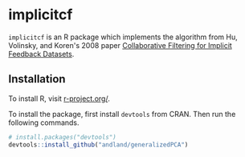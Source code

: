 # implicitcf

`implicitcf` is an R package which implements the algorithm from Hu, Volinsky, and Koren's 2008 paper [Collaborative Filtering for Implicit Feedback Datasets](http://yifanhu.net/PUB/cf.pdf).

## Installation

To install R, visit [r-project.org/](http://www.r-project.org/).

To install the package, first install `devtools` from CRAN. Then run the following commands.
```R
# install.packages("devtools")
devtools::install_github("andland/generalizedPCA")
```
